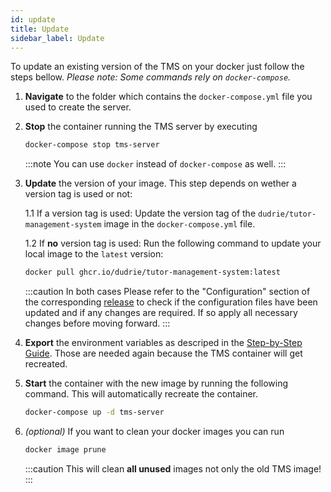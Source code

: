 ```yaml
---
id: update
title: Update
sidebar_label: Update
---
```


To update an existing version of the TMS on your docker just follow the steps bellow. _Please note: Some commands rely on `docker-compose`._

1. **Navigate** to the folder which contains the `docker-compose.yml` file you used to create the server.

1. **Stop** the container running the TMS server by executing

   ```sh
   docker-compose stop tms-server
   ```

   :::note
   You can use `docker` instead of `docker-compose` as well.
   :::

1. **Update** the version of your image. This step depends on wether a version tag is used or not:

   1.1 If a version tag is used: Update the version tag of the `dudrie/tutor-management-system` image in the `docker-compose.yml` file.

   1.2 If **no** version tag is used: Run the following command to update your local image to the `latest` version:

   ```sh
   docker pull ghcr.io/dudrie/tutor-management-system:latest
   ```

   :::caution In both cases
   Please refer to the "Configuration" section of the corresponding [release](https://github.com/Dudrie/Tutor-Management-System/releases) to check if the configuration files have been updated and if any changes are required. If so apply all necessary changes before moving forward.
   :::

1. **Export** the environment variables as descriped in the [Step-by-Step Guide](./installation/#step-by-step). Those are needed again because the TMS container will get recreated.

1. **Start** the container with the new image by running the following command. This will automatically recreate the container.

   ```sh
   docker-compose up -d tms-server
   ```

1. _(optional)_ If you want to clean your docker images you can run

   ```sh
   docker image prune
   ```

   :::caution
   This will clean **all unused** images not only the old TMS image!
   :::
